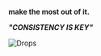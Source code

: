 **make the most out of it.**


***"CONSISTENCY IS KEY"***


![Drops](https://visitor-badge.glitch.me/badge?page_id=WhyGitHubb.WhyGitHubb&left_color=black&right_color=white)
